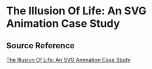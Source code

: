 # The Illusion Of Life: An SVG Animation Case Study

## Source Reference
[The Illusion Of Life: An SVG Animation Case Study](https://www.smashingmagazine.com/2016/07/an-svg-animation-case-study/)